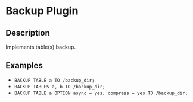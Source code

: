 # Backup Plugin

## Description
Implements table(s) backup.

## Examples
- `BACKUP TABLE a TO /backup_dir;`
- `BACKUP TABLES a, b TO /backup_dir;`
- `BACKUP TABLE a OPTION async = yes, compress = yes TO /backup_dir;`
